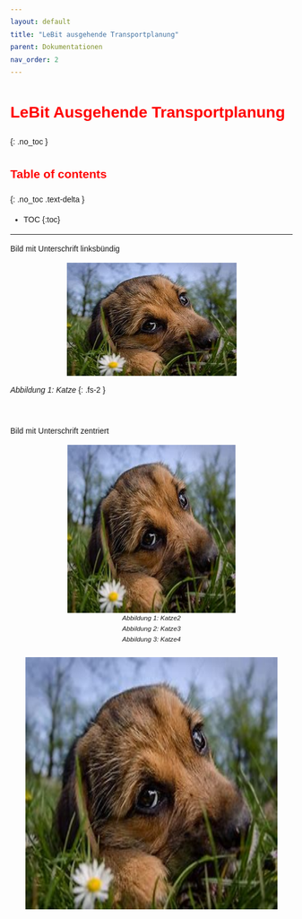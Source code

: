 ```yaml
---
layout: default
title: "LeBit ausgehende Transportplanung"
parent: Dokumentationen
nav_order: 2
---
```




# LeBit Ausgehende Transportplanung
 
{: .no_toc }

## Table of contents
{: .no_toc .text-delta }

- TOC
{:toc}

--- 

<style>
  body {
    font-family: 'Arial', sans-serif;
    line-height: 1.6;
  }

  h1, h2, h3 {
    color: red;
  }
  img {
      margin: 0 auto;
      display: block; 
    }
    figcaption {
        font-style: italic;
        text-align: center;
        font-size: smaller;
         counter-increment: figure;
    }
    figcaption::before {
      content: "Abbildung " counter(figure) ": ";
    }
</style>

Bild mit Unterschrift linksbündig


![](../../assets/images/Transportplanung/Hund.jpg)

*Abbildung 1: Katze*
{: .fs-2 }

<br>

Bild mit Unterschrift zentriert


<img src="../../assets/images/Transportplanung/Hund.jpg" alt="Hund" title="Hund" height="300" width="300" />

<figcaption>Katze2</figcaption>
<figcaption>Katze3</figcaption>
<figcaption>Katze4</figcaption>


<br>

<img src="../../assets/images/Transportplanung/Hund.jpg" alt="Hund" title="Hund" height="450" width="450" />

